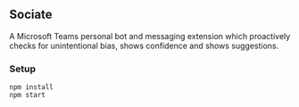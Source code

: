 ## Sociate

A Microsoft Teams personal bot and messaging extension which proactively checks for unintentional bias, shows confidence and shows suggestions.

### Setup
```
npm install
npm start
```
